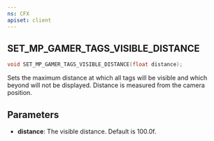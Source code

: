 ```yaml
---
ns: CFX
apiset: client
---
```

## SET_MP_GAMER_TAGS_VISIBLE_DISTANCE

```c
void SET_MP_GAMER_TAGS_VISIBLE_DISTANCE(float distance);
```

Sets the maximum distance at which all tags will be visible and which beyond will not be displayed. Distance is measured from the camera position.

## Parameters
* **distance**: The visible distance. Default is 100.0f.